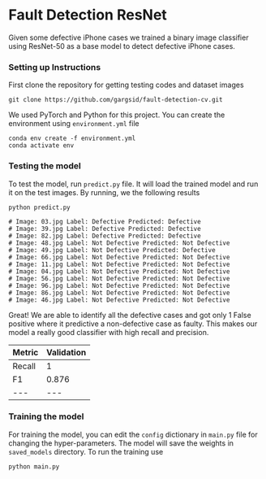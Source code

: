 # Fault Detection ResNet
Given some defective iPhone cases we trained a binary image classifier using ResNet-50 as a base model to detect defective iPhone cases. 

### Setting up Instructions

First clone the repository for getting testing codes and dataset images

```
git clone https://github.com/gargsid/fault-detection-cv.git
```

We used PyTorch and Python for this project. You can create the environment using `environment.yml` file

```
conda env create -f environment.yml
conda activate env
```

### Testing the model

To test the model, run `predict.py` file. It will load the trained model and run it on the test images. By running, we the following results

```
python predict.py

# Image: 03.jpg Label: Defective Predicted: Defective
# Image: 39.jpg Label: Defective Predicted: Defective
# Image: 82.jpg Label: Defective Predicted: Defective
# Image: 48.jpg Label: Not Defective Predicted: Not Defective
# Image: 49.jpg Label: Not Defective Predicted: Defective
# Image: 66.jpg Label: Not Defective Predicted: Not Defective
# Image: 11.jpg Label: Not Defective Predicted: Not Defective
# Image: 04.jpg Label: Not Defective Predicted: Not Defective
# Image: 56.jpg Label: Not Defective Predicted: Not Defective
# Image: 96.jpg Label: Not Defective Predicted: Not Defective
# Image: 86.jpg Label: Not Defective Predicted: Not Defective
# Image: 46.jpg Label: Not Defective Predicted: Not Defective
```

Great! We are able to identify all the defective cases and got only 1 False positive where it predictive a non-defective case as faulty. This makes our model a really good classifier with high recall and precision. 

| Metric  | Validation  | 
|---|---|
| Recall  | 1  | 
| F1  | 0.876  | 
|---|---|


### Training the model

For training the model, you can edit the `config` dictionary in `main.py` file for changing the hyper-parameters. The model will save the weights in `saved_models` directory. To run the training use 

```
python main.py
```

